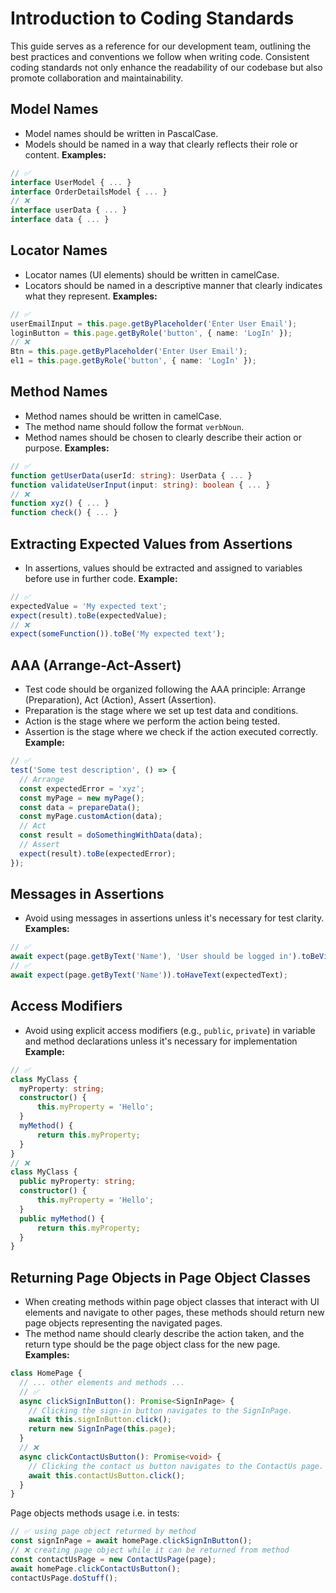 # Introduction to Coding Standards

This guide serves as a reference for our development team, outlining the best practices and conventions we follow when writing code. Consistent coding standards not only enhance the readability of our codebase but also promote collaboration and maintainability.

## Model Names

- Model names should be written in PascalCase.
- Models should be named in a way that clearly reflects their role or content.
  **Examples:**

```typescript
// ✅
interface UserModel { ... }
interface OrderDetailsModel { ... }
// ❌
interface userData { ... }
interface data { ... }
```

## Locator Names

- Locator names (UI elements) should be written in camelCase.
- Locators should be named in a descriptive manner that clearly indicates what they represent.
  **Examples:**

```typescript
// ✅
userEmailInput = this.page.getByPlaceholder('Enter User Email');
loginButton = this.page.getByRole('button', { name: 'LogIn' });
// ❌
Btn = this.page.getByPlaceholder('Enter User Email');
el1 = this.page.getByRole('button', { name: 'LogIn' });
```

## Method Names

- Method names should be written in camelCase.
- The method name should follow the format `verbNoun`.
- Method names should be chosen to clearly describe their action or purpose.
  **Examples:**

```typescript
// ✅
function getUserData(userId: string): UserData { ... }
function validateUserInput(input: string): boolean { ... }
// ❌
function xyz() { ... }
function check() { ... }
```

## Extracting Expected Values from Assertions

- In assertions, values should be extracted and assigned to variables before use in further code.
  **Example:**

```typescript
// ✅
expectedValue = 'My expected text';
expect(result).toBe(expectedValue);
// ❌
expect(someFunction()).toBe('My expected text');
```

## AAA (Arrange-Act-Assert)

- Test code should be organized following the AAA principle: Arrange (Preparation), Act (Action), Assert (Assertion).
- Preparation is the stage where we set up test data and conditions.
- Action is the stage where we perform the action being tested.
- Assertion is the stage where we check if the action executed correctly.
  **Example:**

```typescript
// ✅
test('Some test description', () => {
  // Arrange
  const expectedError = 'xyz';
  const myPage = new myPage();
  const data = prepareData();
  const myPage.customAction(data);
  // Act
  const result = doSomethingWithData(data);
  // Assert
  expect(result).toBe(expectedError);
});
```

## Messages in Assertions

- Avoid using messages in assertions unless it's necessary for test clarity.
  **Examples:**

```typescript
// ✅
await expect(page.getByText('Name'), 'User should be logged in').toBeVisible();
// ✅
await expect(page.getByText('Name')).toHaveText(expectedText);
```

## Access Modifiers

- Avoid using explicit access modifiers (e.g., `public`, `private`) in variable and method declarations unless it's necessary for implementation
  **Example:**

```typescript
// ✅
class MyClass {
  myProperty: string;
  constructor() {
      this.myProperty = 'Hello';
  }
  myMethod() {
      return this.myProperty;
  }
}
// ❌
class MyClass {
  public myProperty: string;
  constructor() {
      this.myProperty = 'Hello';
  }
  public myMethod() {
      return this.myProperty;
  }
}
```

## Returning Page Objects in Page Object Classes

- When creating methods within page object classes that interact with UI elements and navigate to other pages, these methods should return new page objects representing the navigated pages.
- The method name should clearly describe the action taken, and the return type should be the page object class for the new page.
  **Examples:**

```typescript
class HomePage {
  // ... other elements and methods ...
  // ✅
  async clickSignInButton(): Promise<SignInPage> {
    // Clicking the sign-in button navigates to the SignInPage.
    await this.signInButton.click();
    return new SignInPage(this.page);
  }
  // ❌
  async clickContactUsButton(): Promise<void> {
    // Clicking the contact us button navigates to the ContactUs page.
    await this.contactUsButton.click();
  }
}
```

Page objects methods usage i.e. in tests:

```typescript
// ✅ using page object returned by method
const signInPage = await homePage.clickSignInButton();
// ❌ creating page object while it can be returned from method
const contactUsPage = new ContactUsPage(page);
await homePage.clickContactUsButton();
contactUsPage.doStuff();
```
